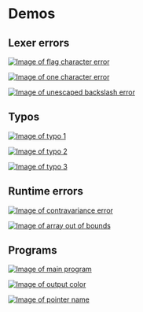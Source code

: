 # Demos


## Lexer errors

[![Image of flag character error](./errors/flag.png)](./errors/flag.sc)

[![Image of one character error](./errors/one-character.png)](./errors/one-character.sc)

[![Image of unescaped backslash error](./errors/unescaped-backslash.png)](./errors/unescaped-backslash.png)

## Typos

[![Image of typo 1](./errors/typo1.png)](./errors/typo1.sc)

[![Image of typo 2](./errors/typo2.png)](./errors/typo2.sc)

[![Image of typo 3](./errors/typo3.png)](./errors/typo3.sc)

## Runtime errors

[![Image of contravariance error](./classes/contravariance.png)](./classes/contravariance.sc)

[![Image of array out of bounds](./errors/array-out-of-bounds.png)](./errors/array-out-of-bounds.sc)

## Programs

[![Image of main program](./main.png)](./main.sc)

[![Image of output color](./output-color.png)](./output-color.sc)

[![Image of pointer name](./pointer-names.png)](./pointer-names.sc)
